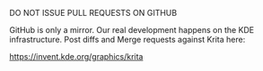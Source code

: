 DO NOT ISSUE PULL REQUESTS ON GITHUB

GitHub is only a mirror. Our real development happens on
the KDE infrastructure. Post diffs and Merge requests
against Krita here:

https://invent.kde.org/graphics/krita
